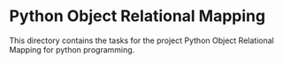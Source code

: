 # Python Object Relational Mapping

This directory contains the tasks for the project Python Object Relational Mapping for python programming.
